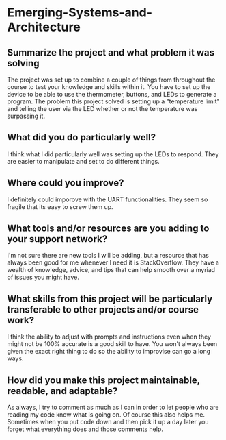 # Emerging-Systems-and-Architecture

## Summarize the project and what problem it was solving

The project was set up to combine a couple of things from throughout the course to test your knowledge and skills within it. You have to set up the device to be able to use the thermometer, buttons, and LEDs to generate a program.
The problem this project solved is setting up a "temperature limit" and telling the user via the LED whether or not the temperature was surpassing it.

## What did you do particularly well?

I think what I did particularly well was setting up the LEDs to respond. They are easier to manipulate and set to do different things.

## Where could you improve?

I definitely could imporove with the UART functionalities. They seem so fragile that its easy to screw them up.

## What tools and/or resources are you adding to your support network?

I'm not sure there are new tools I will be adding, but a resource that has always been good for me whenever I need it is StackOverflow. They have a wealth of knowledge, advice, and tips that can help smooth over a myriad of issues you might have.

## What skills from this project will be particularly transferable to other projects and/or course work?

I think the ability to adjust with prompts and instructions even when they might not be 100% accurate is a good skill to have. You won't always been given the exact right thing to do so the ability to improvise can go a long ways.

## How did you make this project maintainable, readable, and adaptable?

As always, I try to comment as much as I can in order to let people who are reading my code know what is going on. Of course this also helps me. Sometimes when you put code down and then pick it up a day later you forget what everything does and those comments help.
